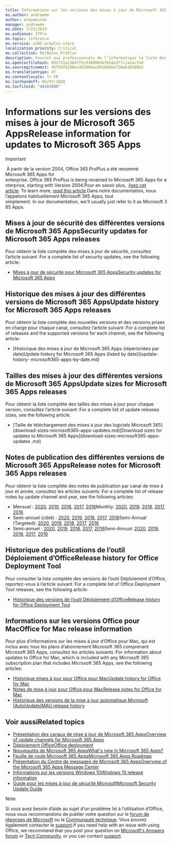 ```yaml
---
title: Informations sur les versions des mises à jour de Microsoft 365 Apps
ms.author: andrewmo
author: andymosten
manager: andrewmo
ms.date: 7/23/2019
ms.audience: ITPro
ms.topic: reference
ms.service: o365-proplus-itpro
localization_priority: Critical
ms.collection: RelNotes_ProPlus
description: Fournit aux professionnels de l’informatique la liste des dernières versions de Microsoft 365 Apps pour les différents canaux de mise à jour ainsi que des liens d’accès aux notes de publication et à l’historique des mises à jour
ms.openlocfilehash: 892731e23b47f5c918d08db7b54a3ffc1a2acfa9
ms.sourcegitcommit: 45f5df6186e148390dac8910bb6e728a618589b2
ms.translationtype: HT
ms.contentlocale: fr-FR
ms.lasthandoff: 05/07/2020
ms.locfileid: "44163606"
---
```

# <a name="release-information-for-updates-to-microsoft-365-apps"></a><span data-ttu-id="d994d-103">Informations sur les versions des mises à jour de Microsoft 365 Apps</span><span class="sxs-lookup"><span data-stu-id="d994d-103">Release information for updates to Microsoft 365 Apps</span></span>


> [!IMPORTANT]
><span data-ttu-id="d994d-104"> À partir de la version 2004, Office 365 ProPlus a été renommé Microsoft 365 Apps for enterprise.</span><span class="sxs-lookup"><span data-stu-id="d994d-104"> Office 365 ProPlus is being renamed to Microsoft 365 Apps for enterprise, starting with Version 2004.</span></span><span data-ttu-id="d994d-105">Pour en savoir plus,  [lisez cet article](https://go.microsoft.com/fwlink/p/?linkid=2123420).</span><span class="sxs-lookup"><span data-stu-id="d994d-105"> To learn more, [read this article](https://go.microsoft.com/fwlink/p/?linkid=2123420).</span></span><span data-ttu-id="d994d-106">Dans notre documentation, nous l’appelons habituellement Microsoft 365 Apps, tout simplement.</span><span class="sxs-lookup"><span data-stu-id="d994d-106"> In our documentation, we'll usually just refer to it as Microsoft 365 Apps.</span></span>


## <a name="security-updates-for-microsoft-365-apps-releases"></a><span data-ttu-id="d994d-107">Mises à jour de sécurité des différentes versions de Microsoft 365 Apps</span><span class="sxs-lookup"><span data-stu-id="d994d-107">Security updates for Microsoft 365 Apps releases</span></span>

<span data-ttu-id="d994d-108">Pour obtenir la liste complète des mises à jour de sécurité, consultez l’article suivant :</span><span class="sxs-lookup"><span data-stu-id="d994d-108">For a complete list of security updates, see the following article:</span></span>
 - [<span data-ttu-id="d994d-109">Mises à jour de sécurité pour Microsoft 365 Apps</span><span class="sxs-lookup"><span data-stu-id="d994d-109">Security updates for Microsoft 365 Apps</span></span>](microsoft365-apps-security-updates.md)


## <a name="update-history-for-microsoft-365-apps-releases"></a><span data-ttu-id="d994d-110">Historique des mises à jour des différentes versions de Microsoft 365 Apps</span><span class="sxs-lookup"><span data-stu-id="d994d-110">Update history for Microsoft 365 Apps releases</span></span>

<span data-ttu-id="d994d-111">Pour obtenir la liste complète des nouvelles versions et des versions prises en charge pour chaque canal, consultez l’article suivant :</span><span class="sxs-lookup"><span data-stu-id="d994d-111">For a complete list of releases and the supported versions for each channel, see the following article:</span></span>
 - [<span data-ttu-id="d994d-112">Historique des mises à jour de Microsoft 365 Apps (répertoriées par date)</span><span class="sxs-lookup"><span data-stu-id="d994d-112">Update history for Microsoft 365 Apps (listed by date)</span></span>](update-history- microsoft365-apps-by-date.md)


 ## <a name="update-sizes-for-microsoft-365-apps-releases"></a><span data-ttu-id="d994d-113">Tailles des mises à jour des différentes versions de Microsoft 365 Apps</span><span class="sxs-lookup"><span data-stu-id="d994d-113">Update sizes for Microsoft 365 Apps releases</span></span>

<span data-ttu-id="d994d-114">Pour obtenir la liste complète des tailles des mises à jour pour chaque version, consultez l’article suivant :</span><span class="sxs-lookup"><span data-stu-id="d994d-114">For a complete list of update releases sizes, see the following article:</span></span>
 - <span data-ttu-id="d994d-115">[Taille de téléchargement des mises à jour des logiciels Microsoft 365] (download-sizes-microsoft365-apps-updates.md)</span><span class="sxs-lookup"><span data-stu-id="d994d-115">[Download sizes for updates to Microsoft 365 Apps](download-sizes-microsoft365-apps-updates .md)</span></span>

## <a name="release-notes-for-microsoft-365-apps-releases"></a><span data-ttu-id="d994d-116">Notes de publication des différentes versions de Microsoft 365 Apps</span><span class="sxs-lookup"><span data-stu-id="d994d-116">Release notes for Microsoft 365 Apps releases</span></span>

<span data-ttu-id="d994d-117">Pour obtenir la liste complète des notes de publication par canal de mise à jour et année, consultez les articles suivants :</span><span class="sxs-lookup"><span data-stu-id="d994d-117">For a complete list of release notes by update channel and year, see the following articles:</span></span>
 - <span data-ttu-id="d994d-118">Mensuel : [2020](monthly-channel-2020.md), [2019](monthly-channel-2019.md), [2018](monthly-channel-2018.md), [2017](monthly-channel-2017.md), [2016](monthly-channel-2016.md)</span><span class="sxs-lookup"><span data-stu-id="d994d-118">Monthly: [2020](monthly-channel-2020.md), [2019](monthly-channel-2019.md), [2018](monthly-channel-2018.md), [2017](monthly-channel-2017.md), [2016](monthly-channel-2016.md)</span></span>
 - <span data-ttu-id="d994d-119">Semi-annuel (ciblé) : [2020](semi-annual-channel-targeted-2020.md), [2019](semi-annual-channel-targeted-2019.md), [2018](semi-annual-channel-targeted-2018.md), [2017](semi-annual-channel-targeted-2017.md), [2016](semi-annual-channel-targeted-2016.md)</span><span class="sxs-lookup"><span data-stu-id="d994d-119">Semi-Annual (Targeted): [2020](semi-annual-channel-targeted-2020.md), [2019](semi-annual-channel-targeted-2019.md), [2018](semi-annual-channel-targeted-2018.md), [2017](semi-annual-channel-targeted-2017.md), [2016](semi-annual-channel-targeted-2016.md)</span></span>
 - <span data-ttu-id="d994d-120">Semi-annuel : [2020](semi-annual-channel-2020.md), [2019](semi-annual-channel-2019.md), [2018](semi-annual-channel-2018.md), [2017](semi-annual-channel-2017.md), [2016](semi-annual-channel-2016.md)</span><span class="sxs-lookup"><span data-stu-id="d994d-120">Semi-Annual: [2020](semi-annual-channel-2020.md), [2019](semi-annual-channel-2019.md), [2018](semi-annual-channel-2018.md), [2017](semi-annual-channel-2017.md), [2016](semi-annual-channel-2016.md)</span></span>

 ## <a name="release-history-for-office-deployment-tool"></a><span data-ttu-id="d994d-121">Historique des publications de l’outil Déploiement d’Office</span><span class="sxs-lookup"><span data-stu-id="d994d-121">Release history for Office Deployment Tool</span></span>
 <span data-ttu-id="d994d-122">Pour consulter la liste complète des versions de l’outil Déploiement d’Office, reportez-vous à l’article suivant :</span><span class="sxs-lookup"><span data-stu-id="d994d-122">For a complete list of Office Deployment Tool releases, see the following article:</span></span>
 - [<span data-ttu-id="d994d-123">Historique des versions de l’outil Déploiement d’Office</span><span class="sxs-lookup"><span data-stu-id="d994d-123">Release history for Office Deployment Tool</span></span>](ODT-release-history.md)

## <a name="office-for-mac-release-information"></a><span data-ttu-id="d994d-124">Informations sur les versions Office pour Mac</span><span class="sxs-lookup"><span data-stu-id="d994d-124">Office for Mac release information</span></span>

<span data-ttu-id="d994d-125">Pour plus d’informations sur les mises à jour d’Office pour Mac, qui est inclus avec tous les plans d’abonnement Microsoft 365 comprenant Microsoft 365 Apps, consultez les articles suivants :</span><span class="sxs-lookup"><span data-stu-id="d994d-125">For information about updates to Office for Mac, which is included with any Microsoft 365 subscription plan that includes Microsoft 365 Apps, see the following articles:</span></span>
 - [<span data-ttu-id="d994d-126">Historique mises à jour pour Office pour Mac</span><span class="sxs-lookup"><span data-stu-id="d994d-126">Update history for Office for Mac</span></span>](update-history-office-for-mac.md)
 - [<span data-ttu-id="d994d-127">Notes de mise à jour pour Office pour Mac</span><span class="sxs-lookup"><span data-stu-id="d994d-127">Release notes for Office for Mac</span></span>](release-notes-office-for-mac.md)
 - [<span data-ttu-id="d994d-128">Historique des versions de la mise à jour automatique Microsoft (AutoUpdate)</span><span class="sxs-lookup"><span data-stu-id="d994d-128">MAU release history</span></span>](release-history-microsoft-autoupdate.md)


## <a name="related-topics"></a><span data-ttu-id="d994d-129">Voir aussi</span><span class="sxs-lookup"><span data-stu-id="d994d-129">Related topics</span></span>

- [<span data-ttu-id="d994d-130">Présentation des canaux de mise à jour de Microsoft 365 Apps</span><span class="sxs-lookup"><span data-stu-id="d994d-130">Overview of update channels for Microsoft 365 Apps</span></span>](https://docs.microsoft.com/deployoffice/overview-of-update-channels-for-office-365-proplus)
- [<span data-ttu-id="d994d-131">Déploiement Office</span><span class="sxs-lookup"><span data-stu-id="d994d-131">Office deployment</span></span>](https://docs.microsoft.com/deployoffice/)
- [<span data-ttu-id="d994d-132">Nouveautés de Microsoft 365 Apps</span><span class="sxs-lookup"><span data-stu-id="d994d-132">What's new in Microsoft 365 Apps?</span></span>](https://support.office.com/article/95c8d81d-08ba-42c1-914f-bca4603e1426)
- [<span data-ttu-id="d994d-133">Feuille de route Microsoft 365 Apps</span><span class="sxs-lookup"><span data-stu-id="d994d-133">Microsoft 365 Apps Roadmap</span></span>](https://products.office.com/business/office-365-roadmap)
- [<span data-ttu-id="d994d-134">Présentation du Centre de messages de Microsoft 365 Apps</span><span class="sxs-lookup"><span data-stu-id="d994d-134">Overview of the Microsoft 365 Apps Message Center</span></span>](https://support.office.com/article/38fb3333-bfcc-4340-a37b-deda509c2093)
- [<span data-ttu-id="d994d-135">Informations sur les versions Windows 10</span><span class="sxs-lookup"><span data-stu-id="d994d-135">Windows 10 release information</span></span>](https://www.microsoft.com/itpro/windows-10/release-information)
- [<span data-ttu-id="d994d-136">Guide pour les mises à jour de sécurité Microsoft</span><span class="sxs-lookup"><span data-stu-id="d994d-136">Microsoft Security Update Guide</span></span>](https://portal.msrc.microsoft.com/)

> [!NOTE]
> <span data-ttu-id="d994d-137">Si vous avez besoin d’aide au sujet d’un problème lié à l’utilisation d’Office, nous vous recommandons de publier votre question sur le [forum de réponses de Microsoft](https://answers.microsoft.com/) ou la [Communauté technique](https://techcommunity.microsoft.com/). Vous pouvez également contacter le [support](https://support.microsoft.com/contactus).</span><span class="sxs-lookup"><span data-stu-id="d994d-137">If you need help with an issue with using Office, we recommend that you post your question on [Microsoft's Answers forum](https://answers.microsoft.com/) or [Tech Community](https://techcommunity.microsoft.com/), or you can contact [support](https://support.microsoft.com/contactus).</span></span>
